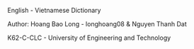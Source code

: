 English - Vietnamese Dictionary

Author: Hoang Bao Long - longhoang08 & Nguyen Thanh Dat

K62-C-CLC - University of Engineering and Technology